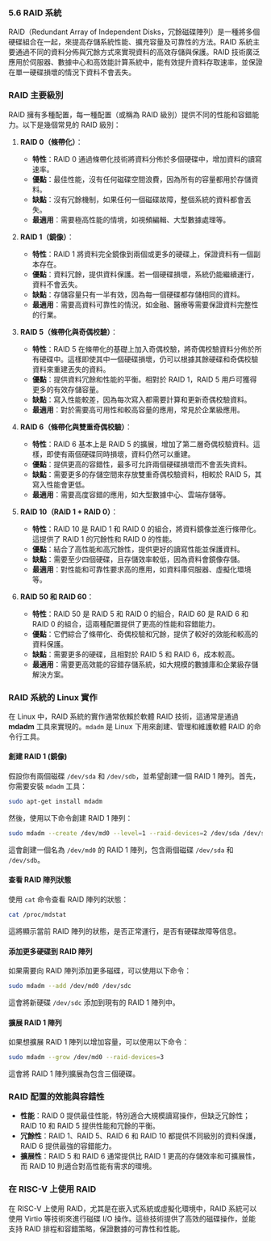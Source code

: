 ### 5.6 RAID 系統

RAID（Redundant Array of Independent Disks，冗餘磁碟陣列）是一種將多個硬碟組合在一起，來提高存儲系統性能、擴充容量及可靠性的方法。RAID 系統主要通過不同的資料分佈與冗餘方式來實現資料的高效存儲與保護。RAID 技術廣泛應用於伺服器、數據中心和高效能計算系統中，能有效提升資料存取速率，並保證在單一硬碟損壞的情況下資料不會丟失。

### RAID 主要級別

RAID 擁有多種配置，每一種配置（或稱為 RAID 級別）提供不同的性能和容錯能力。以下是幾個常見的 RAID 級別：

1. **RAID 0（條帶化）**：
   - **特性**：RAID 0 通過條帶化技術將資料分佈於多個硬碟中，增加資料的讀寫速率。
   - **優點**：最佳性能，沒有任何磁碟空間浪費，因為所有的容量都用於存儲資料。
   - **缺點**：沒有冗餘機制，如果任何一個磁碟故障，整個系統的資料都會丟失。
   - **最適用**：需要極高性能的情境，如視頻編輯、大型數據處理等。

2. **RAID 1（鏡像）**：
   - **特性**：RAID 1 將資料完全鏡像到兩個或更多的硬碟上，保證資料有一個副本存在。
   - **優點**：資料冗餘，提供資料保護。若一個硬碟損壞，系統仍能繼續運行，資料不會丟失。
   - **缺點**：存儲容量只有一半有效，因為每一個硬碟都存儲相同的資料。
   - **最適用**：需要高資料可靠性的情況，如金融、醫療等需要保證資料完整性的行業。

3. **RAID 5（條帶化與奇偶校驗）**：
   - **特性**：RAID 5 在條帶化的基礎上加入奇偶校驗，將奇偶校驗資料分佈於所有硬碟中。這樣即使其中一個硬碟損壞，仍可以根據其餘硬碟和奇偶校驗資料來重建丟失的資料。
   - **優點**：提供資料冗餘和性能的平衡。相對於 RAID 1，RAID 5 用戶可獲得更多的有效存儲容量。
   - **缺點**：寫入性能較差，因為每次寫入都需要計算和更新奇偶校驗資料。
   - **最適用**：對於需要高可用性和較高容量的應用，常見於企業級應用。

4. **RAID 6（條帶化與雙重奇偶校驗）**：
   - **特性**：RAID 6 基本上是 RAID 5 的擴展，增加了第二層奇偶校驗資料。這樣，即使有兩個硬碟同時損壞，資料仍然可以重建。
   - **優點**：提供更高的容錯性，最多可允許兩個硬碟損壞而不會丟失資料。
   - **缺點**：需要更多的存儲空間來存放雙重奇偶校驗資料，相較於 RAID 5，其寫入性能會更低。
   - **最適用**：需要高度容錯的應用，如大型數據中心、雲端存儲等。

5. **RAID 10（RAID 1 + RAID 0）**：
   - **特性**：RAID 10 是 RAID 1 和 RAID 0 的組合，將資料鏡像並進行條帶化。這提供了 RAID 1 的冗餘性和 RAID 0 的性能。
   - **優點**：結合了高性能和高冗餘性，提供更好的讀寫性能並保護資料。
   - **缺點**：需要至少四個硬碟，且存儲效率較低，因為資料會鏡像存儲。
   - **最適用**：對性能和可靠性要求高的應用，如資料庫伺服器、虛擬化環境等。

6. **RAID 50 和 RAID 60**：
   - **特性**：RAID 50 是 RAID 5 和 RAID 0 的組合，RAID 60 是 RAID 6 和 RAID 0 的組合，這兩種配置提供了更高的性能和容錯能力。
   - **優點**：它們綜合了條帶化、奇偶校驗和冗餘，提供了較好的效能和較高的資料保護。
   - **缺點**：需要更多的硬碟，且相對於 RAID 5 和 RAID 6，成本較高。
   - **最適用**：需要更高效能的容錯存儲系統，如大規模的數據庫和企業級存儲解決方案。

### RAID 系統的 Linux 實作

在 Linux 中，RAID 系統的實作通常依賴於軟體 RAID 技術，這通常是通過 **mdadm** 工具來實現的。`mdadm` 是 Linux 下用來創建、管理和維護軟體 RAID 的命令行工具。

#### 創建 RAID 1 (鏡像)

假設你有兩個磁碟 `/dev/sda` 和 `/dev/sdb`，並希望創建一個 RAID 1 陣列。首先，你需要安裝 `mdadm` 工具：

```bash
sudo apt-get install mdadm
```

然後，使用以下命令創建 RAID 1 陣列：

```bash
sudo mdadm --create /dev/md0 --level=1 --raid-devices=2 /dev/sda /dev/sdb
```

這會創建一個名為 `/dev/md0` 的 RAID 1 陣列，包含兩個磁碟 `/dev/sda` 和 `/dev/sdb`。

#### 查看 RAID 陣列狀態

使用 `cat` 命令查看 RAID 陣列的狀態：

```bash
cat /proc/mdstat
```

這將顯示當前 RAID 陣列的狀態，是否正常運行，是否有硬碟故障等信息。

#### 添加更多硬碟到 RAID 陣列

如果需要向 RAID 陣列添加更多磁碟，可以使用以下命令：

```bash
sudo mdadm --add /dev/md0 /dev/sdc
```

這會將新硬碟 `/dev/sdc` 添加到現有的 RAID 1 陣列中。

#### 擴展 RAID 1 陣列

如果想擴展 RAID 1 陣列以增加容量，可以使用以下命令：

```bash
sudo mdadm --grow /dev/md0 --raid-devices=3
```

這會將 RAID 1 陣列擴展為包含三個硬碟。

### RAID 配置的效能與容錯性

- **性能**：RAID 0 提供最佳性能，特別適合大規模讀寫操作，但缺乏冗餘性；RAID 10 和 RAID 5 提供性能和冗餘的平衡。
- **冗餘性**：RAID 1、RAID 5、RAID 6 和 RAID 10 都提供不同級別的資料保護，RAID 6 提供最強的容錯能力。
- **擴展性**：RAID 5 和 RAID 6 通常提供比 RAID 1 更高的存儲效率和可擴展性，而 RAID 10 則適合對高性能有需求的環境。

### 在 RISC-V 上使用 RAID

在 RISC-V 上使用 RAID，尤其是在嵌入式系統或虛擬化環境中，RAID 系統可以使用 Virtio 等技術來進行磁碟 I/O 操作。這些技術提供了高效的磁碟操作，並能支持 RAID 排程和容錯策略，保證數據的可靠性和性能。